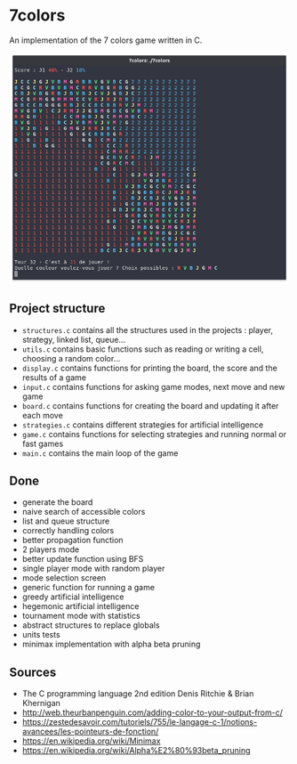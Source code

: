 # 7colors
An implementation of the 7 colors game written in C.

![Preview](preview.png)

## Project structure
* `structures.c` contains all the structures used in the projects : player, strategy, linked list, queue...
* `utils.c` contains basic functions such as reading or writing a cell, choosing a random color...
* `display.c` contains functions for printing the board, the score and the results of a game
* `input.c` contains functions for asking game modes, next move and new game
* `board.c` contains functions for creating the board and updating it after each move
* `strategies.c` contains different strategies for artificial intelligence
* `game.c` contains functions for selecting strategies and running normal or fast games
* `main.c` contains the main loop of the game

## Done
* generate the board
* naive search of accessible colors
* list and queue structure
* correctly handling colors
* better propagation function
* 2 players mode
* better update function using BFS
* single player mode with random player
* mode selection screen
* generic function for running a game
* greedy artificial intelligence
* hegemonic artificial intelligence
* tournament mode with statistics
* abstract structures to replace globals
* units tests
* minimax implementation with alpha beta pruning


## Sources
* The C programming language 2nd edition Denis Ritchie & Brian Khernigan 
* http://web.theurbanpenguin.com/adding-color-to-your-output-from-c/
* https://zestedesavoir.com/tutoriels/755/le-langage-c-1/notions-avancees/les-pointeurs-de-fonction/
* https://en.wikipedia.org/wiki/Minimax
* https://en.wikipedia.org/wiki/Alpha%E2%80%93beta_pruning
